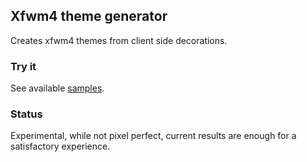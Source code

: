 ## Xfwm4 theme generator

Creates xfwm4 themes from client side decorations.

### Try it

See available [samples](https://github.com/andreldm/xfwm4-theme-generator/issues/1).

### Status

Experimental, while not pixel perfect, current results are enough for a satisfactory experience.
